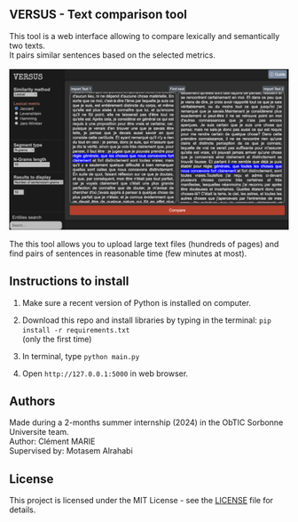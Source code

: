 <h2>VERSUS - Text comparison tool</h2>
This tool is a web interface allowing to compare lexically and semantically two texts.<br>
It pairs similar sentences based on the selected metrics. <br><br>

<img src="preview2.png" alt="Example Image" width="800"/>

The this tool allows you to upload large text files (hundreds of pages) and find pairs of sentences in reasonable time (few minutes at most).<br>

<h2>Instructions to install</h2>

1. Make sure a recent version of Python is installed on computer.<br>

2. Download this repo and install libraries by typing in the terminal: `pip install -r requirements.txt`<br> (only the first time)

3. In terminal, type `python main.py` <br>

4. Open `http://127.0.0.1:5000` in web browser.

<h2>Authors</h2>
Made during a 2-months summer internship (2024) in the ObTIC Sorbonne Universite team.<br>
Author: Clément MARIE <br>
Supervised by: Motasem Alrahabi <br>

## License

This project is licensed under the MIT License - see the [LICENSE](LICENSE) file for details.


